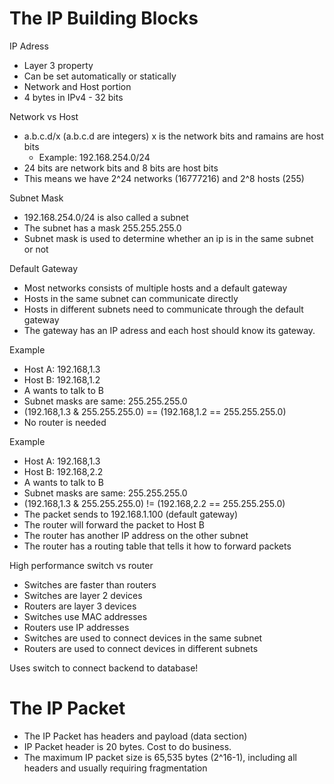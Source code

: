 # The IP Building Blocks

IP Adress
- Layer 3 property
- Can be set automatically or statically
- Network and Host portion
- 4 bytes in IPv4 - 32 bits

Network vs Host
- a.b.c.d/x (a.b.c.d are integers) x is the network bits and ramains are host bits
  - Example: 192.168.254.0/24
- 24 bits are network bits and 8 bits are host bits
- This means we have 2^24 networks (16777216) and 2^8 hosts (255)
  

Subnet Mask
- 192.168.254.0/24 is also called a subnet
- The subnet has a mask 255.255.255.0
- Subnet mask is used to determine whether an ip is in the same subnet or not

Default Gateway
- Most networks consists of multiple hosts and a default gateway
- Hosts in the same subnet can communicate directly
- Hosts in different subnets need to communicate through the default gateway
- The gateway has an IP adress and each host should know its gateway.


Example
- Host A: 192.168,1.3
- Host B: 192.168,1.2
- A wants to talk to B
- Subnet masks are same: 255.255.255.0
- (192.168,1.3 & 255.255.255.0) == (192.168,1.2 == 255.255.255.0)
- No router is needed
  
Example
- Host A: 192.168,1.3
- Host B: 192.168,2.2
- A wants to talk to B
- Subnet masks are same: 255.255.255.0
- (192.168,1.3 & 255.255.255.0) != (192.168,2.2 == 255.255.255.0)
- The packet sends to 192.168.1.100 (default gateway)
- The router will forward the packet to Host B
- The router has another IP address on the other subnet
- The router has a routing table that tells it how to forward packets



High performance switch vs router
- Switches are faster than routers
- Switches are layer 2 devices
- Routers are layer 3 devices
- Switches use MAC addresses
- Routers use IP addresses
- Switches are used to connect devices in the same subnet
- Routers are used to connect devices in different subnets

Uses switch to connect backend to database!


# The IP Packet 

- The IP Packet has headers and payload  (data section)
- IP Packet header is 20 bytes. Cost to do business.
- The maximum IP packet size is 65,535 bytes (2^16-1), including all headers and usually requiring fragmentation



